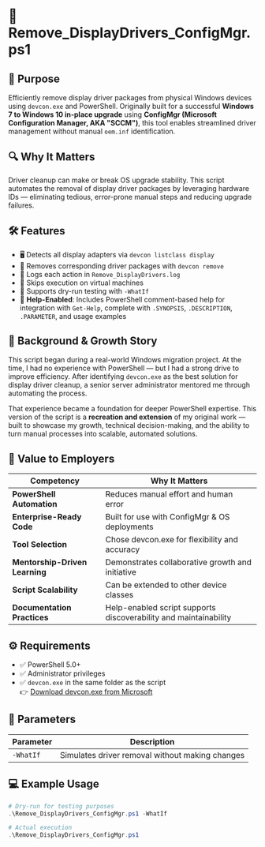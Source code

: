 # 🧹 Remove_DisplayDrivers_ConfigMgr.ps1

## 💼 Purpose

Efficiently remove display driver packages from physical Windows devices using `devcon.exe` and PowerShell. Originally built for a successful **Windows 7 to Windows 10 in-place upgrade** using **ConfigMgr (Microsoft Configuration Manager, AKA "SCCM")**, this tool enables streamlined driver management without manual `oem.inf` identification.

## 🔍 Why It Matters

Driver cleanup can make or break OS upgrade stability. This script automates the removal of display driver packages by leveraging hardware IDs — eliminating tedious, error-prone manual steps and reducing upgrade failures.

## 🛠 Features

- 🖥️ Detects all display adapters via `devcon listclass display`
- 🧹 Removes corresponding driver packages with `devcon remove`
- 📄 Logs each action in `Remove_DisplayDrivers.log`
- 🧠 Skips execution on virtual machines
- 🧪 Supports dry-run testing with `-WhatIf`
- 🧾 **Help-Enabled**: Includes PowerShell comment-based help for integration with `Get-Help`, complete with `.SYNOPSIS`, `.DESCRIPTION`, `.PARAMETER`, and usage examples

## 📘 Background & Growth Story

This script began during a real-world Windows migration project. At the time, I had no experience with PowerShell — but I had a strong drive to improve efficiency. After identifying `devcon.exe` as the best solution for display driver cleanup, a senior server administrator mentored me through automating the process.

That experience became a foundation for deeper PowerShell expertise. This version of the script is a **recreation and extension** of my original work — built to showcase my growth, technical decision-making, and the ability to turn manual processes into scalable, automated solutions.

## 👔 Value to Employers

| Competency             | Why It Matters                                |
|------------------------|-----------------------------------------------|
| **PowerShell Automation** | Reduces manual effort and human error            |
| **Enterprise-Ready Code** | Built for use with ConfigMgr & OS deployments         |
| **Tool Selection**        | Chose devcon.exe for flexibility and accuracy    |
| **Mentorship-Driven Learning** | Demonstrates collaborative growth and initiative |
| **Script Scalability**     | Can be extended to other device classes          |
| **Documentation Practices** | Help-enabled script supports discoverability and maintainability |

## ⚙️ Requirements

- ✅ PowerShell 5.0+
- ✅ Administrator privileges
- ✅ `devcon.exe` in the same folder as the script  
  👉 [Download devcon.exe from Microsoft](https://learn.microsoft.com/en-us/windows-hardware/drivers/devtest/devcon)

## 🧪 Parameters

| Parameter | Description                                     |
|----------|-------------------------------------------------|
| `-WhatIf` | Simulates driver removal without making changes |

## 💻 Example Usage

```powershell
# Dry-run for testing purposes
.\Remove_DisplayDrivers_ConfigMgr.ps1 -WhatIf

# Actual execution
.\Remove_DisplayDrivers_ConfigMgr.ps1